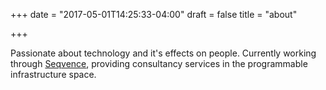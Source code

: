 +++
date = "2017-05-01T14:25:33-04:00"
draft = false
title = "about"

+++

Passionate about technology and it's effects on people. Currently working through [Seqvence](http://seqvence.com), providing consultancy services in the programmable infrastructure space.
